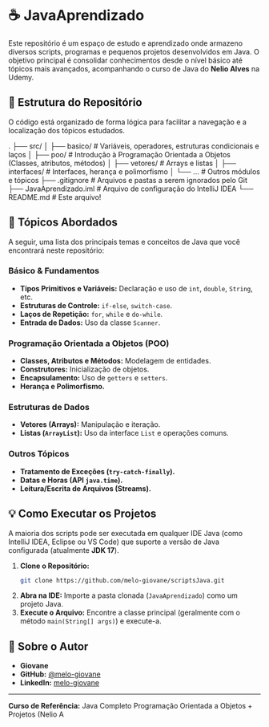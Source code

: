 # ☕ JavaAprendizado

Este repositório é um espaço de estudo e aprendizado onde armazeno diversos scripts, programas e pequenos projetos desenvolvidos em Java. O objetivo principal é consolidar conhecimentos desde o nível básico até tópicos mais avançados, acompanhando o curso de Java do **Nelio Alves** na Udemy.

## 🚀 Estrutura do Repositório

O código está organizado de forma lógica para facilitar a navegação e a localização dos tópicos estudados.

. ├── src/ │ 
  ├── basico/ # Variáveis, operadores, estruturas condicionais e laços │
  ├── poo/ # Introdução à Programação Orientada a Objetos (Classes, atributos, métodos) │ 
  ├── vetores/ # Arrays e listas │
  ├── interfaces/ # Interfaces, herança e polimorfismo 
  │ └── ... # Outros módulos e tópicos 
  ├── .gitignore # Arquivos e pastas a serem ignorados pelo Git 
  ├── JavaAprendizado.iml # Arquivo de configuração do IntelliJ IDEA 
  └── README.md # Este arquivo!


## 📖 Tópicos Abordados

A seguir, uma lista dos principais temas e conceitos de Java que você encontrará neste repositório:

### Básico & Fundamentos
* **Tipos Primitivos e Variáveis:** Declaração e uso de `int`, `double`, `String`, etc.
* **Estruturas de Controle:** `if-else`, `switch-case`.
* **Laços de Repetição:** `for`, `while` e `do-while`.
* **Entrada de Dados:** Uso da classe `Scanner`.

### Programação Orientada a Objetos (POO)
* **Classes, Atributos e Métodos:** Modelagem de entidades.
* **Construtores:** Inicialização de objetos.
* **Encapsulamento:** Uso de `getters` e `setters`.
* **Herança e Polimorfismo.**

### Estruturas de Dados
* **Vetores (Arrays):** Manipulação e iteração.
* **Listas (`ArrayList`):** Uso da interface `List` e operações comuns.

### Outros Tópicos
* **Tratamento de Exceções (`try-catch-finally`).**
* **Datas e Horas (API `java.time`).**
* **Leitura/Escrita de Arquivos (Streams).**

## 💡 Como Executar os Projetos

A maioria dos scripts pode ser executada em qualquer IDE Java (como IntelliJ IDEA, Eclipse ou VS Code) que suporte a versão de Java configurada (atualmente **JDK 17**).

1.  **Clone o Repositório:**
    ```bash
    git clone https://github.com/melo-giovane/scriptsJava.git
    ```
2.  **Abra na IDE:** Importe a pasta clonada (`JavaAprendizado`) como um projeto Java.
3.  **Execute o Arquivo:** Encontre a classe principal (geralmente com o método `main(String[] args)`) e execute-a.

## 🔗 Sobre o Autor

* **Giovane <Sobrenome>**
* **GitHub:** [@melo-giovane](https://github.com/melo-giovane)
* **LinkedIn:** [melo-giovane](https://www.linkedin.com/in/melo-giovane/)

---
**Curso de Referência:** Java Completo Programação Orientada a Objetos + Projetos (Nelio A